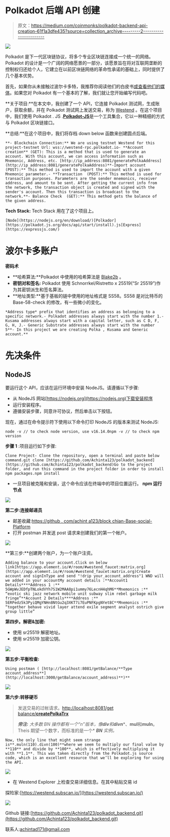 # Polkadot 后端 API 创建

> 原文：<https://medium.com/coinmonks/polkadot-backend-api-creation-61f1a3dfe435?source=collection_archive---------2----------------------->

![](img/4881e13f1f33165308a5d606599e2a8c.png)

Polkadot 是下一代区块链协议，将多个专业区块链连接成一个统一的网络。Polkadot 的设计是一个广阔的网络愿景的一部分，该愿景旨在将对互联网垄断的控制权归还给个人，它建立在以前区块链网络的革命性承诺的基础上，同时提供了几个基本优势。

首先，如果你从未接触过波尔卡多特，我推荐你阅读他们的白皮书[或查看他们的](https://polkadot.network/PolkaDotPaper.pdf)[媒体](https://medium.com/polkadot-network)。如果您对 Polkadot 有一个基本的了解，我们就让您开始编写代码吧。

**关于项目:**在本文中，我创建了一个 API，它连接 Polkadot 测试网，生成账户，获取余额，并在 Polkadot 测试网上发送交易，称为 [Westend](https://wiki.polkadot.network/docs/maintain-networks) 。在这个项目中，我们使用 Polkadot . JS .[**Polkadot-JS**](https://polkadot.js.org/docs/)是一个工具集合，它以一种精细的方式与 Polkadot 区块链接口。

**总结:**在这个项目中，我们将存档 down below 函数来创建圆点后端。

```
**- Blockchain Connection:** We are using testnet Westend for this project-testnet Url: wss://westend-rpc.polkadot.io- **Account creation** (GET): This is a method that is used to generate an account. With this account, we can access information such as Mnemonic, Address, etc. [http://ip_address:8081/generatePolkaAddress](http://ip_address:8081/generatePolkaAddress)**-Import account  (POST):** This method is used to import the account with a given Mnemonic parameter.- **Transaction  (POST):** This method is used for transaction purposes. Parameters are the sender mnemonics, receiver address, and amount to be sent. After getting the current info from the network, the transaction object is created and signed with the sender's account. Then this transaction is broadcast to the network.**- Balance Check  (GET):** This method gets the balance of the given address.
```

**Tech Stack:** Tech Stack 用在了这个项目上。

```
[Node](https://nodejs.org/en/download/)[Polkador](https://polkadot.js.org/docs/api/start/install).js[Express](https://expressjs.com/) 
```

# 波尔卡多账户

**密码术**

*   **哈希算法:**Polkadot 中使用的哈希算法是 [Blake2b](https://en.wikipedia.org/wiki/BLAKE_(hash_function)#BLAKE2) 。
*   **密钥对和签名:** Polkadot 使用 Schnorrkel/Ristretto x 25519(“Sr 25519”)作为其密钥派生和签名算法。
*   **地址类型:**基于基板的链中使用的地址格式是 SS58。SS58 是对比特币的 Base-58-check 的修改，有一些微小的变化。

```
*Address type* prefix that identifies an address as belonging to a specific network.- Polkadot addresses always start with the number 1.- Kusama addresses always start with a capital letter, such as C D, F, G, H, J.- Generic Substrate addresses always start with the number 5**- In this project we are creating Polka , Kusama and Generic account.** 
```

# 先决条件

## NodeJS

要运行这个 API，应该在运行环境中安装 NodeJS。请遵循以下步骤:

*   从 NodeJS 网站[https://nodejs.org](https://nodejs.org)下载安装程序
*   运行安装程序。
*   遵循安装步骤，同意许可协议，然后单击以下按钮。

现在，通过在命令提示符下使用以下命令打印 NodeJS 的版本来测试 NodeJS:

```
node -v // to check node version, use v16.14.0npm -v // to check npm version
```

**步骤 1** :项目运行如下步骤:

```
Clone Project- Clone the repository, open a terminal and paste below command.git clone [https://github.com/Achinta123/polkadot_backend](https://github.com/Achinta123/polkadot_backend)Go to the project folder, and run this command in the project folder in order to install npm packages.npm install
```

*   一旦项目被克隆和安装，这个命令应该在终端中的项目位置运行。
    **npm 运行节点**

![](img/cd0def138479b06d765ab484c0409573.png)

**第二步:连接邮递员**

*   邮差收藏:[https://github . com/achint a123/block chian-Base-social-Platform](https://github.com/Achinta123/Blockchian-Base-Soical-Platform)
*   打开 postman 并发送 post 请求来创建我们的第一个帐户。

![](img/23f1f553ab77eef0c10155370af519ea.png)

**第三步:**创建两个账户，为一个账户注资。

```
Adding balance to your account.Click on below link[https://app.element.io/#/room/#westend_faucet:matrix.org](https://app.element.io/#/room/#westend_faucet:matrix.org)Create account and signInType and send "!drip your_account_address"1 WND will we added in your accountMy account details :**Account1 Details****Address 1 :** 5GWpWvJEDfpTNLokdVYh7S1W2MAA8pi1ummy76LecnH4qhM6**Mnemonics :** “exotic ski jazz network mobile unit subway slim rebel garbage milk fringe”**Account 2 Details****Address :** 5ERPedz5k3PyiQMgYNHn8NtGu2q3XKT7i7EuPNFKpgNYet8C**Mnemonics :** “together behave vivid layer attend exile segment analyst ostrich give group little”
```

**第四步。解密&加密:**

*   使用 sr25519 解密地址。
*   使用 sr25519 加密公钥。

![](img/c3b204aff8fd9da4116dcaf0e0b6951f.png)

**第五步:平衡检查:**

```
Using postman ( [http://localhost:8081/getBalance/**Type account_address**](http://localhost:3000/getBalance/account_address)**)**
```

![](img/adf0918c29e9a6680a0c97b5084722b2.png)

**第六步:转移硬币**

> 发送交易的过帐请求。[http://localhost:8081/get balance/**createPolkaTrx**](http://localhost:3000/getBalance/createPolkaTrx)
> 
> ***旁注:*** *大多数 BN 操作都有一个“n”版本，像****div****和****divn****、****mul****和****muln****。Theis 期望一个数字，而标准的是一个* ***BN*** *实例。*

```
Now, the only line that might seem strange is**.muln(110).divn(100)**where we seem to multiply our final value by **110** and divide by **100**, which is effectively multiplying it with **1.1**. This was taken directly from the Polkadot.js source code, which is an excellent resource that we’ll be exploring for using the API.
```

![](img/3199d70b7809b9c32666e938d361ca89.png)

*   在 Westend Explorer 上检查交易详细信息。在其中粘贴交易 id

探险家:[https://westend.subscan.io/](https://westend.subscan.io/)

![](img/e450162e168389cc4d4e3b3885f99061.png)

Github 链接:[https://github.com/Achinta123/polkadot_backend.git](https://github.com/Achinta123/polkadot_backend.git)

联系人:achintad171@gmail.com